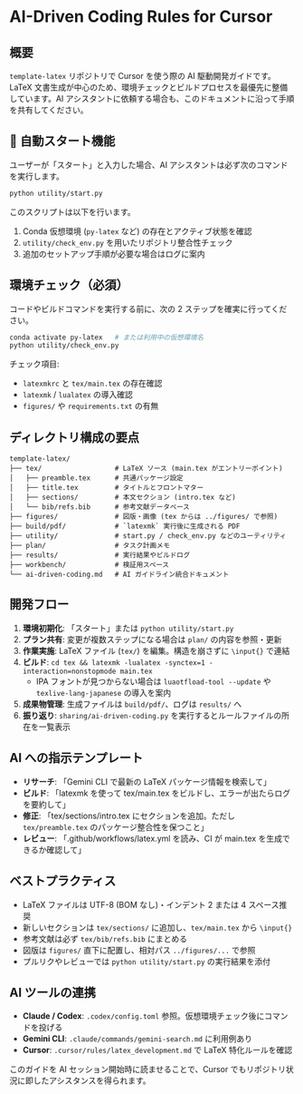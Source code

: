 # AI-Driven Coding Rules for Cursor

## 概要

`template-latex` リポジトリで Cursor を使う際の AI 駆動開発ガイドです。LaTeX 文書生成が中心のため、環境チェックとビルドプロセスを最優先に整備しています。AI アシスタントに依頼する場合も、このドキュメントに沿って手順を共有してください。

## 🚀 自動スタート機能

ユーザーが「スタート」と入力した場合、AI アシスタントは必ず次のコマンドを実行します。

```bash
python utility/start.py
```

このスクリプトは以下を行います。
1. Conda 仮想環境 (`py-latex` など) の存在とアクティブ状態を確認
2. `utility/check_env.py` を用いたリポジトリ整合性チェック
3. 追加のセットアップ手順が必要な場合はログに案内

## 環境チェック（必須）

コードやビルドコマンドを実行する前に、次の 2 ステップを確実に行ってください。

```bash
conda activate py-latex   # または利用中の仮想環境名
python utility/check_env.py
```

チェック項目:
- `latexmkrc` と `tex/main.tex` の存在確認
- `latexmk` / `lualatex` の導入確認
- `figures/` や `requirements.txt` の有無

## ディレクトリ構成の要点

```
template-latex/
├── tex/                  # LaTeX ソース (main.tex がエントリーポイント)
│   ├── preamble.tex      # 共通パッケージ設定
│   ├── title.tex         # タイトルとフロントマター
│   ├── sections/         # 本文セクション (intro.tex など)
│   └── bib/refs.bib      # 参考文献データベース
├── figures/              # 図版・画像 (tex からは ../figures/ で参照)
├── build/pdf/            # `latexmk` 実行後に生成される PDF
├── utility/              # start.py / check_env.py などのユーティリティ
├── plan/                 # タスク計画メモ
├── results/              # 実行結果やビルドログ
├── workbench/            # 検証用スペース
└── ai-driven-coding.md   # AI ガイドライン統合ドキュメント
```

## 開発フロー

1. **環境初期化**: 「スタート」または `python utility/start.py`
2. **プラン共有**: 変更が複数ステップになる場合は `plan/` の内容を参照・更新
3. **作業実施**: LaTeX ファイル (`tex/`) を編集。構造を崩さずに `\input{}` で連結
4. **ビルド**: `cd tex && latexmk -lualatex -synctex=1 -interaction=nonstopmode main.tex`
   - IPA フォントが見つからない場合は `luaotfload-tool --update` や `texlive-lang-japanese` の導入を案内
5. **成果物管理**: 生成ファイルは `build/pdf/`、ログは `results/` へ
6. **振り返り**: `sharing/ai-driven-coding.py` を実行するとルールファイルの所在を一覧表示

## AI への指示テンプレート

- **リサーチ**: 「Gemini CLI で最新の LaTeX パッケージ情報を検索して」
- **ビルド**: 「latexmk を使って tex/main.tex をビルドし、エラーが出たらログを要約して」
- **修正**: 「tex/sections/intro.tex にセクションを追加。ただし `tex/preamble.tex` のパッケージ整合性を保つこと」
- **レビュー**: 「.github/workflows/latex.yml を読み、CI が main.tex を生成できるか確認して」

## ベストプラクティス

- LaTeX ファイルは UTF-8 (BOM なし)・インデント 2 または 4 スペース推奨
- 新しいセクションは `tex/sections/` に追加し、`tex/main.tex` から `\input{}`
- 参考文献は必ず `tex/bib/refs.bib` にまとめる
- 図版は `figures/` 直下に配置し、相対パス `../figures/...` で参照
- プルリクやレビューでは `python utility/start.py` の実行結果を添付

## AI ツールの連携

- **Claude / Codex**: `.codex/config.toml` 参照。仮想環境チェック後にコマンドを投げる
- **Gemini CLI**: `.claude/commands/gemini-search.md` に利用例あり
- **Cursor**: `.cursor/rules/latex_development.md` で LaTeX 特化ルールを確認

このガイドを AI セッション開始時に読ませることで、Cursor でもリポジトリ状況に即したアシスタンスを得られます。
